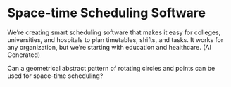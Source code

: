 # Space-time Scheduling Software 

We’re creating smart scheduling software that makes it easy for colleges, universities, and hospitals to plan timetables, shifts, and tasks. It works for any organization, but we’re starting with education and healthcare.
(AI Generated)

Can a geometrical abstract pattern of rotating circles and points can be used for space-time scheduling? 